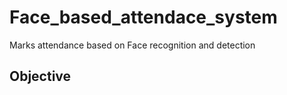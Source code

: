 # Face_based_attendace_system
Marks attendance based on Face recognition and detection
## Objective

